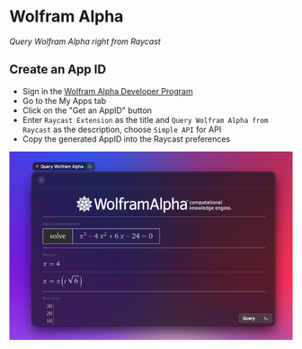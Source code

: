# Wolfram Alpha

_Query Wolfram Alpha right from Raycast_

## Create an App ID

- Sign in the [Wolfram Alpha Developer Program](https://developer.wolframalpha.com/access/)
- Go to the My Apps tab
- Click on the "Get an AppID" button
- Enter `Raycast Extension` as the title and `Query Wolfram Alpha from Raycast` as the description, choose `Simple API` for API
- Copy the generated AppID into the Raycast preferences

![Screenshot](./media/Screenshot.png)
